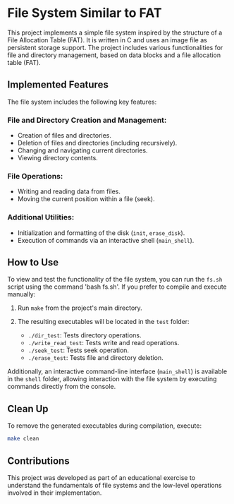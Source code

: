 # File System Similar to FAT

This project implements a simple file system inspired by the structure of a File Allocation Table (FAT). It is written in C and uses an image file as persistent storage support. The project includes various functionalities for file and directory management, based on data blocks and a file allocation table (FAT).

## Implemented Features

The file system includes the following key features:

### File and Directory Creation and Management:

- Creation of files and directories.
- Deletion of files and directories (including recursively).
- Changing and navigating current directories.
- Viewing directory contents.

### File Operations:

- Writing and reading data from files.
- Moving the current position within a file (seek).

### Additional Utilities:

- Initialization and formatting of the disk (`init`, `erase_disk`).
- Execution of commands via an interactive shell (`main_shell`).

## How to Use

To view and test the functionality of the file system, you can run the `fs.sh` script using the command 'bash fs.sh'. If you prefer to compile and execute manually:

1. Run `make` from the project's main directory.
2. The resulting executables will be located in the `test` folder:

   - `./dir_test`: Tests directory operations.
   - `./write_read_test`: Tests write and read operations.
   - `./seek_test`: Tests seek operation.
   - `./erase_test`: Tests file and directory deletion.

Additionally, an interactive command-line interface (`main_shell`) is available in the `shell` folder, allowing interaction with the file system by executing commands directly from the console.

## Clean Up

To remove the generated executables during compilation, execute:

```bash
make clean
```

## Contributions

This project was developed as part of an educational exercise to understand the fundamentals of file systems and the low-level operations involved in their implementation.
